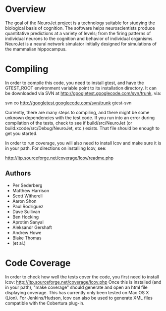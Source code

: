 Overview
========

The goal of the NeuroJet project is a technology suitable for studying the biological basis of cognition. The software helps neuroscientists produce quantitative predictions at a variety of levels;
from the firing patterns of individual neurons to the cognition and behavior of individual organisms. NeuroJet is a neural network simulator initially designed for simulations of the mammalian
hippocampus.

Compiling
=========

In order to compile this code, you need to install gtest, and have the GTEST_ROOT environment variable point to its installation directory. It can be downloaded via SVN at
http://googletest.googlecode.com/svn/trunk, via:

  svn co http://googletest.googlecode.com/svn/trunk gtest-svn

Currently, there are many steps to compiling, and there might be some unknown dependencies with the test code. If you run into an error during compilation of the tests, check to see if
build/src/NeuroJet (or build.xcode/src/Debug/NeuroJet, etc.) exists. That file should be enough to get you started.

In order to run coverage, you will also need to install lcov and make sure it is in your path. For directions on installing lcov, see:

  http://ltp.sourceforge.net/coverage/lcov/readme.php

Authors
-------
* Per Sederberg
* Matthew Harrison
* Scott Witherell
* Aaron Shon
* Paul Rodriguez
* Dave Sullivan
* Ben Hocking
* Aprotim Sanyal
* Aleksandr Gershaft
* Andrew Howe
* Blake Thomas
* (et al.)

Code Coverage
=============

In order to check how well the tests cover the code, you first need to install lcov:
http://ltp.sourceforge.net/coverage/lcov.php
Once this is installed (and in your path), "make coverage" should generate and open an html file displaying coverage. This has currently only been tested on Mac OS X (Lion). For Jenkins/Hudson, lcov
can also be used to generate XML files compatible with the Cobertura plug-in.
